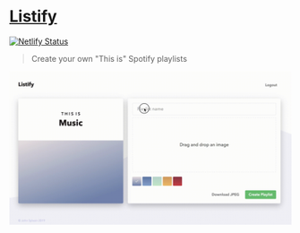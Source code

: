 # [Listify](https://listify.pro)

[![Netlify Status](https://api.netlify.com/api/v1/badges/2f247246-9a61-4b0f-b784-a36de5b97b51/deploy-status)](https://app.netlify.com/sites/eager-allen-4f1f88/deploys)

> Create your own "This is" Spotify playlists

![demo](demo.gif)
